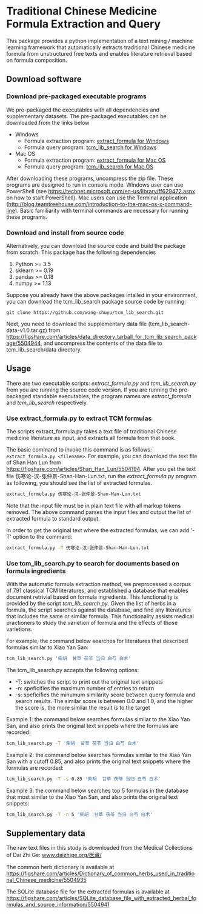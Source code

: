 # Traditional Chinese Medicine Formula Extraction and Query

This package provides a python implementation of a text mining / machine
learning framework that automatically extracts traditional Chinese medicine
formula from unstructured free texts and enables literature retrieval based on
formula composition.

## Download software

### Download pre-packaged executable programs

We pre-packaged the executables with all dependencies and supplementary
datasets. The pre-packaged executables can be downloaded from the links below

- Windows
    - Formula extraction program: [extract_formula for Windows](https://figshare.com/articles/Standalone_executable_program_of_extract_formula_for_Windows_platform/5504956)
    - Formula query program: [tcm_lib_search for Windows](https://figshare.com/articles/Standalone_executable_program_of_tcm_lib_search_for_Windows_platform_/5504968)
- Mac OS
    - Formula extraction program: [extract_formula for Mac OS](https://figshare.com/articles/Standalone_executable_program_of_extract_formula_for_Mac_OS_platform/5504950)
    - Formula query program: [tcm_lib_search for Mac OS](https://figshare.com/articles/Standalone_executable_program_of_tcm_lib_search_for_Mac_OS_platform/5504953)

After downloading these programs, uncompress the zip file. These programs are designed to run in console mode. Windows user can use PowerShell (see https://technet.microsoft.com/en-us/library/ff629472.aspx on how to start PowerShell). Mac users can use the Terminal application (http://blog.teamtreehouse.com/introduction-to-the-mac-os-x-command-line). Basic familiarity with terminal commands are necessary for running these programs.

### Download and install from source code
Alternatively, you can download the source code and build the package from scratch. This package has the following dependencies
1. Python >= 3.5
2. sklearn >= 0.19
3. pandas >= 0.18
4. numpy >= 1.13

Suppose you already have the above packages intalled in your environment, you can
download the tcm_lib_search package source code by running:
```
git clone https://github.com/wang-shuyu/tcm_lib_search.git
```
Next, you need to download the supplementary data file
(tcm_lib_search-data-v1.0.tar.gz) from
https://figshare.com/articles/data_directory_tarball_for_tcm_lib_search_package/5504944, and uncompress the contents of
the data file to tcm_lib_search/data directory.


## Usage

There are two executable scripts: *extract_formula.py* and *tcm_lib_search.py* from you are running the source code version. If you are running the pre-packaged standable executables, the program names are *extract_formula* and *tcm_lib_search* respectively.

### Use extract_formula.py to extract TCM formulas

The scripts extract_formula.py takes a text file of traditional Chinese
medicine literature as input, and extracts all formula from that book.

The basic command to invoke this command is as follows: ```extract_formula.py
<filename>```. For example, you can download the text file of Shan Han Lun from https://figshare.com/articles/Shan_Han_Lun/5504194. After you get the text file 伤寒论-汉-张仲景-Shan-Han-Lun.txt,
run the *extract_formula.py* program as following, you should see the list of extracted formulas.

```bash
extract_formula.py 伤寒论-汉-张仲景-Shan-Han-Lun.txt
```

Note that the input file must be in plain text file with all markup tokens
removed. The above command parses the input files and output the list of
extracted formula to standard output.

In order to get the original text where the extracted formulas, we can add '-T'
option to the command:

```bash
extract_formula.py -T 伤寒论-汉-张仲景-Shan-Han-Lun.txt
```

### Use tcm_lib_search.py to search for documents based on formula ingredients

With the automatic formula extraction method, we preprocessed a corpus of 791
classical TCM literatures, and established a database that enables document
retrivial based on formula ingredients. This functionality is provided by the
script *tcm_lib_search.py*. Given the list of herbs in a formula, the script
searches against the database, and find any literatures that includes the same
or similar formula. This functionality assists medical practioners to study the
varietion of formula and the effects of those varietions.

For example, the command below searches for literatures that described formulas
similar to Xiao Yan San:

```bash
tcm_lib_search.py '柴胡  甘草 茯苓 当归 白芍 白术'
```

The tcm_lib_search.py accepts the following options:
* -T: switches the script to print out the original text snippets
* -n: speficifies the maximum number of entries to return
* -s: speficifies the minumum similarity score between query formula and search
  results. The similar score is between 0.0 and 1.0, and the higher the score
  is, the more similar the result is to the target

Example 1: the command below searches formulas similar to the Xiao Yan San, and also prints the original text snippets where the formulas are recorded:

```bash
tcm_lib_search.py -T '柴胡  甘草 茯苓 当归 白芍 白术'
```

Example 2: the command below searches formulas similar to the Xiao Yan San with a cutoff 0.85, and also prints the original text snippets where the formulas are recorded:

```bash
tcm_lib_search.py -T -s 0.85 '柴胡  甘草 茯苓 当归 白芍 白术'
```

Example 3: the command below searches top 5 formulas in the database that most
similar to the Xiao Yan San, and also prints the original text snippets:

```bash
tcm_lib_search.py -T -n 5 '柴胡  甘草 茯苓 当归 白芍 白术'
```

## Supplementary data
The raw text files in this study is downloaded from the Medical Collections of Dai Zhi Ge: www.daizhige.org/医藏/

The common herb dictionary is available at https://figshare.com/articles/Dictionary_of_common_herbs_used_in_traditional_Chinese_medicine/5504935

The SQLite database file for the extracted formulas is available at https://figshare.com/articles/SQLite_database_file_with_extracted_herbal_formulas_and_source_information/5504941
